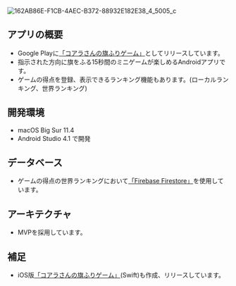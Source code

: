 ![162AB86E-F1CB-4AEC-B372-88932E182E38_4_5005_c](https://user-images.githubusercontent.com/61610711/125634809-82dab47f-c8f7-407f-8b1d-f7c518e495c4.jpeg)

## アプリの概要
- Google Playに[「コアラさんの旗ふりゲーム」](https://play.google.com/store/apps/details?id=com.yui.koalassimonsaysgame_android)としてリリースしています。
- 指示された方向に旗をふる15秒間のミニゲームが楽しめるAndroidアプリです。
- ゲームの得点を登録、表示できるランキング機能もあります。(ローカルランキング、世界ランキング)

## 開発環境
- macOS Big Sur 11.4
- Android Studio 4.1 で開発

## データベース
- ゲームの得点の世界ランキングにおいて[「Firebase Firestore」](https://firebase.google.com/docs/firestore?hl=ja)を使用しています。

## アーキテクチャ
- MVPを採用しています。

## 補足
- iOS版[「コアラさんの旗ふりゲーム」](https://github.com/yunyun33/KoarasSimonSaysGame)(Swift)も作成、リリースしています。
